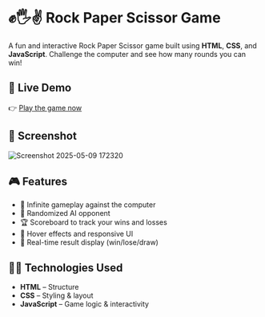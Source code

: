 # ✊🖐✌️ Rock Paper Scissor Game

A fun and interactive Rock Paper Scissor game built using **HTML**, **CSS**, and **JavaScript**. Challenge the computer and see how many rounds you can win!

## 🔗 Live Demo

👉 [Play the game now](https://mindhiramsai.github.io/Rock-Paper-Sicssor/)



## 📸 Screenshot
![Screenshot 2025-05-09 172320](https://github.com/user-attachments/assets/d2dd02d6-76f2-4c05-a1fb-7ecc6ab6f07a)



## 🎮 Features

- 🔁 Infinite gameplay against the computer
- 🧠 Randomized AI opponent
- 🏆 Scoreboard to track your wins and losses
- 🎨 Hover effects and responsive UI
- 🎉 Real-time result display (win/lose/draw)

## 🧑‍💻 Technologies Used

- **HTML** – Structure
- **CSS** – Styling & layout
- **JavaScript** – Game logic & interactivity


